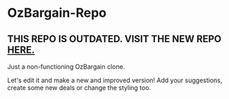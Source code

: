# OzBargain-Repo
## THIS REPO IS OUTDATED. VISIT THE NEW REPO [HERE.](https://github.com/TheOzBargainer/OzBargain-Ultimate-Repo)
Just a non-functioning OzBargain clone.

Let's edit it and make a new and improved version! Add your suggestions, create some new deals or change the styling too.
